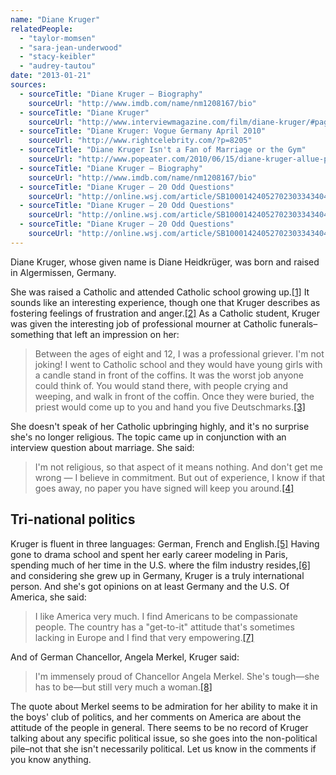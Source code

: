 ```yaml
---
name: "Diane Kruger"
relatedPeople:
  - "taylor-momsen"
  - "sara-jean-underwood"
  - "stacy-keibler"
  - "audrey-tautou"
date: "2013-01-21"
sources:
  - sourceTitle: "Diane Kruger – Biography"
    sourceUrl: "http://www.imdb.com/name/nm1208167/bio"
  - sourceTitle: "Diane Kruger"
    sourceUrl: "http://www.interviewmagazine.com/film/diane-kruger/#page2"
  - sourceTitle: "Diane Kruger: Vogue Germany April 2010"
    sourceUrl: "http://www.rightcelebrity.com/?p=8205"
  - sourceTitle: "Diane Kruger Isn't a Fan of Marriage or the Gym"
    sourceUrl: "http://www.popeater.com/2010/06/15/diane-kruger-allue-photos/"
  - sourceTitle: "Diane Kruger – Biography"
    sourceUrl: "http://www.imdb.com/name/nm1208167/bio"
  - sourceTitle: "Diane Kruger – 20 Odd Questions"
    sourceUrl: "http://online.wsj.com/article/SB10001424052702303343404577518712094268998.html"
  - sourceTitle: "Diane Kruger – 20 Odd Questions"
    sourceUrl: "http://online.wsj.com/article/SB10001424052702303343404577518712094268998.html"
  - sourceTitle: "Diane Kruger – 20 Odd Questions"
    sourceUrl: "http://online.wsj.com/article/SB10001424052702303343404577518712094268998.html"
---
```


Diane Kruger, whose given name is Diane Heidkrüger, was born and raised in Algermissen, Germany.

She was raised a Catholic and attended Catholic school growing up.<a class="source-citation" href="http://www.imdb.com/name/nm1208167/bio" title="Diane Kruger – Biography">[1]</a> It sounds like an interesting experience, though one that Kruger describes as fostering feelings of frustration and anger.<a class="source-citation" href="http://www.interviewmagazine.com/film/diane-kruger/#page2" title="Diane Kruger">[2]</a> As a Catholic student, Kruger was given the interesting job of professional mourner at Catholic funerals–something that left an impression on her:

>Between the ages of eight and 12, I was a professional griever. I'm not joking! I went to Catholic school and they would have young girls with a candle stand in front of the coffins. It was the worst job anyone could think of. You would stand there, with people crying and weeping, and walk in front of the coffin. Once they were buried, the priest would come up to you and hand you five Deutschmarks.<a class="source-citation" href="http://www.rightcelebrity.com/?p=8205" title="Diane Kruger: Vogue Germany April 2010">[3]</a>

She doesn't speak of her Catholic upbringing highly, and it's no surprise she's no longer religious. The topic came up in conjunction with an interview question about marriage. She said:

>I'm not religious, so that aspect of it means nothing. And don't get me wrong — I believe in commitment. But out of experience, I know if that goes away, no paper you have signed will keep you around.<a class="source-citation" href="http://www.popeater.com/2010/06/15/diane-kruger-allue-photos/" title="Diane Kruger Isn&apos;t a Fan of Marriage or the Gym">[4]</a>

## 

## Tri-national politics

Kruger is fluent in three languages: German, French and English.<a class="source-citation" href="http://www.imdb.com/name/nm1208167/bio" title="Diane Kruger – Biography">[5]</a> Having gone to drama school and spent her early career modeling in Paris, spending much of her time in the U.S. where the film industry resides,<a class="source-citation" href="http://online.wsj.com/article/SB10001424052702303343404577518712094268998.html" title="Diane Kruger – 20 Odd Questions">[6]</a> and considering she grew up in Germany, Kruger is a truly international person. And she's got opinions on at least Germany and the U.S. Of America, she said:

>I like America very much. I find Americans to be compassionate people. The country has a "get-to-it" attitude that's sometimes lacking in Europe and I find that very empowering.<a class="source-citation" href="http://online.wsj.com/article/SB10001424052702303343404577518712094268998.html" title="Diane Kruger – 20 Odd Questions">[7]</a>

And of German Chancellor, Angela Merkel, Kruger said:

>I'm immensely proud of Chancellor Angela Merkel. She's tough—she has to be—but still very much a woman.<a class="source-citation" href="http://online.wsj.com/article/SB10001424052702303343404577518712094268998.html" title="Diane Kruger – 20 Odd Questions">[8]</a>

The quote about Merkel seems to be admiration for her ability to make it in the boys' club of politics, and her comments on America are about the attitude of the people in general. There seems to be no record of Kruger talking about any specific political issue, so she goes into the non-political pile–not that she isn't necessarily political. Let us know in the comments if you know anything.